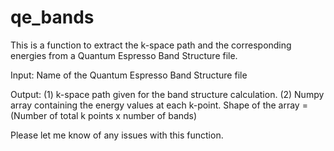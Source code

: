 # qe_bands

This is a function to extract the k-space path and the corresponding energies from a Quantum Espresso Band Structure file.

Input: Name of the Quantum Espresso Band Structure file

Output: (1) k-space path given for the band structure calculation.
        (2) Numpy array containing the energy values at each k-point. 
            Shape of the array = (Number of total k points x number of bands)


Please let me know of any issues with this function.
